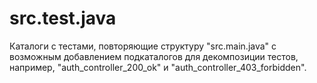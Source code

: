 # src.test.java

Каталоги с тестами, повторяющие структуру "src.main.java" с возможным добавлением подкаталогов для декомпозиции тестов, 
например, "auth_controller_200_ok" и "auth_controller_403_forbidden".